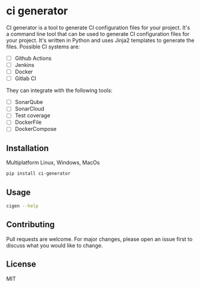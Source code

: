 # ci generator

CI generator is a tool to generate CI configuration files for your project.
It's a command line tool that can be used to generate CI configuration files for your project. It's written in Python and uses Jinja2 templates to generate the files.
Possible CI systems are:

- [ ] Github Actions
- [ ] Jenkins
- [ ] Docker
- [ ] Gitlab CI

They can integrate with the following tools:

- [ ] SonarQube
- [ ] SonarCloud
- [ ] Test coverage
- [ ] DockerFile
- [ ] DockerCompose

## Installation

Multiplatform Linux, Windows, MacOs

```bash
pip install ci-generator
```

## Usage

```bash
cigen --help
```

## Contributing

Pull requests are welcome. For major changes, please open an issue first to discuss what you would like to change.

## License

MIT
